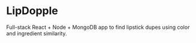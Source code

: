 # LipDopple
Full-stack React + Node + MongoDB app to find lipstick dupes using color and ingredient similarity.
